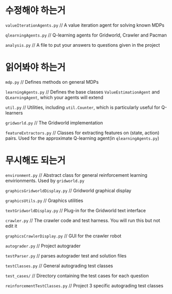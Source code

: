 # 수정해야 하는거

`valueIterationAgents.py` // A value iteration agent for solving known MDPs

`qlearningAgents.py` // Q-learning agents for Gridworld, Crawler and Pacman

`analysis.py` // A file to put your answers to questions given in the project


# 읽어봐야 하는거

`mdp.py` // Defines methods on general MDPs

`learningAgents.py` // Defines the base classes `ValueEstimationAgent` and `QLearningAgent`, which your agents will extend

`util.py` // Utilities, including `util.Counter`, which is particularly useful for Q-learners

`gridworld.py` // The Gridworld implementation

`featureExtractors.py` // Classes for extracting features on (state, action) pairs. Used for the approximate Q-learning agent(in `qlearningAgents.py`)


# 무시해도 되는거

`environment.py` // Abstract class for general reinforcement learning envirionments. Used by `gridworld.py`

`graphicsGridworldDisplay.py` // Gridworld graphical display

`graphicsUtils.py` // Graphics utilities

`textGridworldDisplay.py` // Plug-in for the Gridworld text interface

`crawler.py` // The crawler code and test harness. You will run this but not edit it

`graphicsCrawlerDisplay.py` // GUI for the crawler robot

`autograder.py` // Project autograder

`testParser.py` // parses autograder test and solution files

`testClasses.py` // General autograding test classes

`test_cases/` // Directory containing the test cases for each question

`reinforcementTestClasses.py` // Project 3 specific autograding test classes


